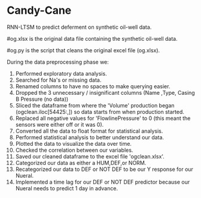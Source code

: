 # Candy-Cane
RNN-LTSM to predict deferment on synthetic oil-well data.

#og.xlsx is the original data file containing the synthetic oil-well data.

#og.py is the script that cleans the original excel file (og.xlsx).

During the data preprocessing phase we:

1) Performed exploratory data analysis.
2) Searched for Na's or missing data.
3) Renamed columns to have no spaces to make querying easier.
4) Dropped the 3 unnecessary / insignificant columns (Name ,Type, Casing B Pressure (no data))
5) Sliced the dataframe from where the 'Volume' production began (ogclean.iloc[54425:,]) so data starts from when production started.
6) Replaced all negative values for 'FlowlinePressure' to 0 (this meant the sensors were either off or it was 0).
7) Converted all the data to float format for statistical analysis.
8) Performed statistical analysis to better understand our data.
9) Plotted the data to visualize the data over time.
10) Checked the correlation between our variables.
11) Saved our cleaned dataframe to the excel file 'ogclean.xlsx'.
12) Categorized our data as either a HUM,DEF,or NORM.
13) Recategorized our data to DEF or NOT DEF to be our Y response for our Nueral.
14) Implemented a time lag for our DEF or NOT DEF predictor because our Nueral needs to predict 1 day in advance.

